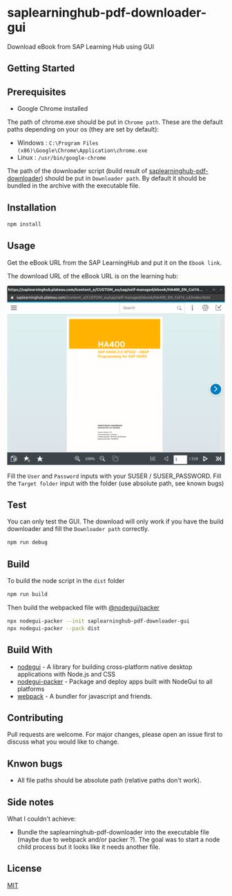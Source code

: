 # saplearninghub-pdf-downloader-gui

Download eBook from SAP Learning Hub using GUI

## Getting Started

## Prerequisites

- Google Chrome installed

The path of chrome.exe should be put in `Chrome path`. These are the default paths depending on your os (they are set by default):

- Windows : `C:\Program Files (x86)\Google\Chrome\Application\chrome.exe`
- Linux : `/usr/bin/google-chrome`

The path of the downloader script (build result of [saplearninghub-pdf-downloader](https://github.com/AZn5ReD/saplearninghub-pdf-downloader)) should be put in `Downloader path`. By default it should be bundled in the archive with the executable file.

## Installation

```bash
npm install
```

## Usage

Get the eBook URL from the SAP LearningHub and put it on the `Ebook link`.

The download URL of the eBook URL is on the learning hub:

![SAP Learning Hub](images/readme_SAP_LearningHub.png)

Fill the `User` and `Password` inputs with your SUSER / SUSER_PASSWORD.
Fill the `Target folder` input with the folder (use absolute path, see known bugs)

## Test

You can only test the GUI. The download will only work if you have the build downloader and fill the `Downloader path` correctly.

```bash
npm run debug
```

## Build

To build the node script in the `dist` folder

```bash
npm run build
```

Then build the webpacked file with [@nodegui/packer](https://github.com/nodegui/packer)

```bash
npx nodegui-packer --init saplearninghub-pdf-downloader-gui
npx nodegui-packer --pack dist
```

## Build With

- [nodegui](https://github.com/nodegui/nodegui) - A library for building cross-platform native desktop applications with Node.js and CSS
- [nodegui-packer](https://github.com/nodegui/packer) - Package and deploy apps built with NodeGui to all platforms
- [webpack](https://github.com/webpack/webpack) - A bundler for javascript and friends.

## Contributing

Pull requests are welcome. For major changes, please open an issue first to discuss what you would like to change.

## Knwon bugs

- All file paths should be absolute path (relative paths don't work).

## Side notes

What I couldn't achieve:

- Bundle the saplearninghub-pdf-downloader into the executable file (maybe due to webpack and/or packer ?). The goal was to start a node child process but it looks like it needs another file.

## License

[MIT](https://choosealicense.com/licenses/mit/)
